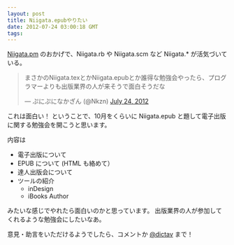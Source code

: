 ```yaml
---
layout: post
title: Niigata.epubやりたい
date: 2012-07-24 03:00:18 GMT
tags: 
---
```

[Niigata.pm](http://niigata.pm.org/) のおかげで、Niigata.rb や Niigata.scm など Niigata.* が活気づいている。

<blockquote class="twitter-tweet"><p>まさかのNiigata.texとかNiigata.epubとか誰得な勉強会やったら、プログラマーよりも出版業界の人が来そうで面白そうだな</p>&mdash; ぷにぷになかざん (@Nkzn) <a href="https://twitter.com/Nkzn/status/227572029350629376" data-datetime="2012-07-24T01:12:54+00:00">July 24, 2012</a></blockquote>
<script src="//platform.twitter.com/widgets.js" charset="utf-8"></script>

これは面白い！
ということで、10月をくらいに Niigata.epub と題して電子出版に関する勉強会を開こうと思います。

内容は

- 電子出版について
- EPUB について (HTML も絡めて）
- 達人出版会について
- ツールの紹介
	- inDesign
	- iBooks Author

みたいな感じでやれたら面白いのかと思っています。
出版業界の人が参加してくれるような勉強会にしたいなあ。

意見・助言をいただけるようでしたら、コメントか <a href="http://twitter.com/dictav">@dictav</a> まで！

